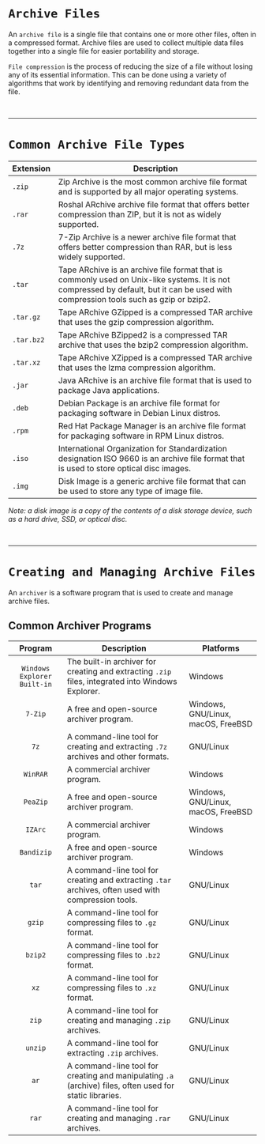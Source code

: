 # `Archive Files`

An `archive file` is a single file that contains one or more other files, often in a compressed format. 
Archive files are used to collect multiple data files together into a single file for easier portability and storage.

`File compression` is the process of reducing the size of a file without losing any of its essential information. 
This can be done using a variety of algorithms that work by identifying and removing redundant data from the file.

<br>

---
# `Common Archive File Types`

| Extension | Description                                                                                         |
|-----------|-----------------------------------------------------------------------------------------------------|
| `.zip`    | Zip Archive is the most common archive file format and is supported by all major operating systems. |
| `.rar`    | Roshal ARchive archive file format that offers better compression than ZIP, but it is not as widely supported. |
| `.7z`     | 7-Zip Archive is a newer archive file format that offers better compression than RAR, but is less widely supported. |
| `.tar`    | Tape ARchive is an archive file format that is commonly used on Unix-like systems. It is not compressed by default, but it can be used with compression tools such as gzip or bzip2. |
| `.tar.gz` | Tape ARchive GZipped is a compressed TAR archive that uses the gzip compression algorithm.          |
| `.tar.bz2`| Tape ARchive BZipped2 is a compressed TAR archive that uses the bzip2 compression algorithm.         |
| `.tar.xz` | Tape ARchive XZipped is a compressed TAR archive that uses the lzma compression algorithm. |
| `.jar`    | Java ARchive is an archive file format that is used to package Java applications.                    |
| `.deb`    | Debian Package is an archive file format for packaging software in Debian Linux distros.              |
| `.rpm`    | Red Hat Package Manager is an archive file format for packaging software in RPM Linux distros.         |
| `.iso`    | International Organization for Standardization designation ISO 9660 is an archive file format that is used to store optical disc images. |
| `.img`    | Disk Image is a generic archive file format that can be used to store any type of image file.         |

                
*Note: a disk image is a copy of the contents of a disk storage device, such as a hard drive, SSD, or optical disc.*

<br>

---
# `Creating and Managing Archive Files`

An `archiver` is a software program that is used to create and manage archive files.


## Common Archiver Programs
| Program    | Description                                                                                           | Platforms                           |
|:----------:|-------------------------------------------------------------------------------------------------------|-------------------------------------|
| `Windows Explorer Built-in` | The built-in archiver for creating and extracting `.zip` files, integrated into Windows Explorer.   | Windows                             |
|` 7-Zip `     | A free and open-source archiver program.                                                              | Windows, GNU/Linux, macOS, FreeBSD      |
| `7z`       | A command-line tool for creating and extracting `.7z` archives and other formats.                     | GNU/Linux                                |
| `WinRAR`     | A commercial archiver program.                                                                        | Windows                             |
| `PeaZip`     | A free and open-source archiver program.                                                              | Windows, GNU/Linux, macOS, FreeBSD      |
| `IZArc`      | A commercial archiver program.                                                                        | Windows                             |
| `Bandizip`   | A free and open-source archiver program.                                                              | Windows                             |
| `tar`      | A command-line tool for creating and extracting `.tar` archives, often used with compression tools.   | GNU/Linux                                |
| `gzip`     | A command-line tool for compressing files to `.gz` format.                                            | GNU/Linux                                |
| `bzip2`    | A command-line tool for compressing files to `.bz2` format.                                           | GNU/Linux                                |
| `xz`       | A command-line tool for compressing files to `.xz` format.                                            | GNU/Linux                                |
| `zip`      | A command-line tool for creating and managing `.zip` archives.                                        | GNU/Linux                                |
| `unzip`    | A command-line tool for extracting `.zip` archives.                                                   | GNU/Linux                                |
| `ar`       | A command-line tool for creating and manipulating `.a` (archive) files, often used for static libraries. | GNU/Linux                                |
| `rar`      | A command-line tool for creating and managing `.rar` archives.                                        | GNU/Linux                                |

